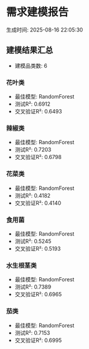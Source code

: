 # 需求建模报告
生成时间: 2025-08-16 22:05:30

## 建模结果汇总
- 建模品类数: 6

### 花叶类
- 最佳模型: RandomForest
- 测试R²: 0.6912
- 交叉验证R²: 0.6493

### 辣椒类
- 最佳模型: RandomForest
- 测试R²: 0.7203
- 交叉验证R²: 0.6798

### 花菜类
- 最佳模型: RandomForest
- 测试R²: 0.4182
- 交叉验证R²: 0.4140

### 食用菌
- 最佳模型: RandomForest
- 测试R²: 0.5245
- 交叉验证R²: 0.5193

### 水生根茎类
- 最佳模型: RandomForest
- 测试R²: 0.7389
- 交叉验证R²: 0.6965

### 茄类
- 最佳模型: RandomForest
- 测试R²: 0.7153
- 交叉验证R²: 0.6995
